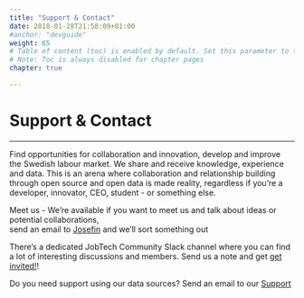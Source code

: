 ```yaml
---
title: "Support & Contact"
date: 2018-01-28T21:58:09+01:00
#anchor: "devguide"
weight: 65
# Table of content (toc) is enabled by default. Set this parameter to true to disable it.
# Note: Toc is always disabled for chapter pages
chapter: true

---
```

# Support & Contact
<hr>
Find opportunities for collaboration and innovation, develop and improve the Swedish labour market. 
We share and receive knowledge, experience and data. This is an arena where collaboration and relationship building through open source and open data is made reality, regardless if you’re a developer, innovator, CEO, student - or something else.


Meet us - We’re available if you want to meet us and talk about ideas or potential collaborations,  
send an email to [Josefin](mailto:josefin.berndtson@jobtechdev.se) and we’ll sort something out

There’s a dedicated JobTech Community Slack channel where you can find a lot of interesting discussions and members. Send us a note and get [get invited!](mailto:josefin.berndtson@jobtechdev.se)!  

Do you need support using our data sources?
Send an email to our [Support](mailto:support@jobtechdev.se)



